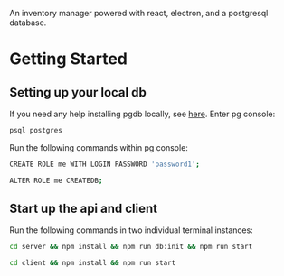 An inventory manager powered with react, electron, and a postgresql database.

# Getting Started


## Setting up your local db

If you need any help installing pgdb locally, see [here](bin/pgSetup.md).
Enter pg console:

```sh
psql postgres
```

Run the following commands within pg console:
```sh
CREATE ROLE me WITH LOGIN PASSWORD 'password1';

ALTER ROLE me CREATEDB;
```

## Start up the api and client
Run the following commands in two individual terminal instances:

```sh
cd server && npm install && npm run db:init && npm run start
```

```sh
cd client && npm install && npm run start
```

